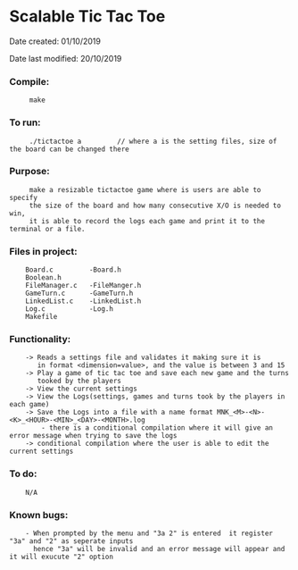 # Scalable Tic Tac Toe

Date created: 01/10/2019

Date last modified: 20/10/2019

### Compile:
         make 
         
### To run: 
         ./tictactoe a         // where a is the setting files, size of the board can be changed there
         
### Purpose: 
         make a resizable tictactoe game where is users are able to specify 
         the size of the board and how many consecutive X/O is needed to win,
         it is able to record the logs each game and print it to the terminal or a file.

### Files in project:
        Board.c         -Board.h
        Boolean.h       
        FileManager.c   -FileManger.h
        GameTurn.c      -GameTurn.h
        LinkedList.c    -LinkedList.h
        Log.c           -Log.h
        Makefile

### Functionality:
        -> Reads a settings file and validates it making sure it is 
           in format <dimension=value>, and the value is between 3 and 15
        -> Play a game of tic tac toe and save each new game and the turns 
           tooked by the players 
        -> View the current settings
        -> View the Logs(settings, games and turns took by the players in each game)
        -> Save the Logs into a file with a name format MNK_<M>-<N>-<K>_<HOUR>-<MIN>_<DAY>-<MONTH>.log
            - there is a conditional compilation where it will give an error message when trying to save the logs
        -> conditional compilation where the user is able to edit the current settings  

### To do:
        N/A

### Known bugs:
        - When prompted by the menu and "3a 2" is entered  it register "3a" and "2" as seperate inputs 
          hence "3a" will be invalid and an error message will appear and it will exucute "2" option 